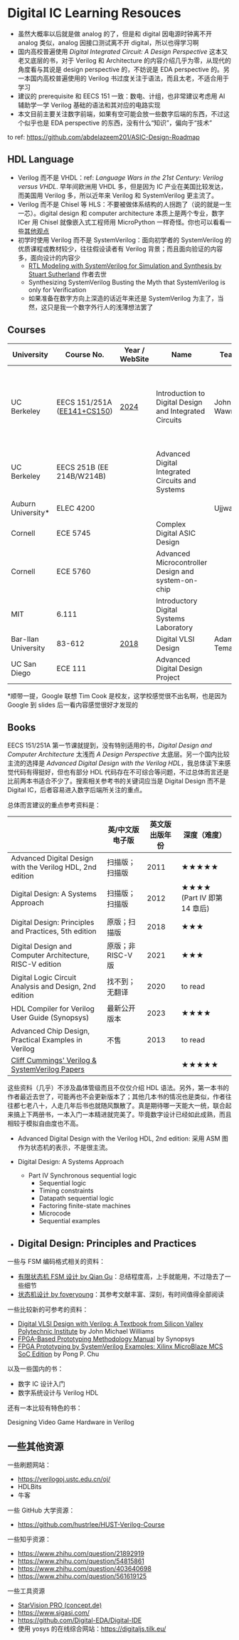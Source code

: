 # Digital IC Learning Resouces

- 虽然大概率以后就是做 analog 的了，但是和 digital 因电源时钟离不开 analog 类似，analog 因接口测试离不开 digital，所以也得学习啊
- 国内高校普遍使用 *Digital Integrated Circuit: A Design Perspective* 这本又老又底层的书，对于 Verilog 和 Architecture 的内容介绍几乎为零，从现代的角度看与其说是 design perspective 的，不妨说是 EDA perspective 的。另一本国内高校普遍使用的 Verilog 书过度关注于语法，而且太老，不适合用于学习
- 建议的 prerequisite 和 EECS 151 一致：数电、计组，也非常建议考虑用 AI 辅助学一学 Verilog 基础的语法和其对应的电路实现
- 本文目前主要关注数字前端，如果有空可能会放一些数字后端的东西，不过这个似乎也是 EDA perspective 的东西，没有什么“知识”，偏向于“技术”

to ref: https://github.com/abdelazeem201/ASIC-Design-Roadmap

## HDL Language

- Verilog 而不是 VHDL：ref: *Language Wars in the 21st Century: Verilog versus VHDL*. 早年间欧洲用 VHDL 多，但是因为 IC 产业在美国比较发达，而美国用 Verilog 多，所以近年来 Verilog 和 SystemVerilog 更主流了。
- Verilog 而不是 Chisel 等 HLS：不要被做体系结构的人拐跑了（说的就是一生一芯）。digital design 和 computer architecture 本质上是两个专业，数字 ICer 用 Chisel 就像嵌入式工程师用 MicroPython 一样奇怪。你也可以看看一些[其他观点](https://www.zhihu.com/question/58584770)
- 初学时使用 Verilog 而不是 SystemVerilog：面向初学者的 SystemVerilog 的优质课程或教材较少，往往假设读者有 Verilog 背景；而且面向验证的内容多，面向设计的内容少
  - [RTL Modeling with SystemVerilog for Simulation and Synthesis by Stuart Sutherland](https://www.sutherland-hdl.com/books_and_guides.html) 作者去世
  - Synthesizing SystemVerilog Busting the Myth that SystemVerilog is only for Verification
  - 如果准备在数字方向上深造的话近年来还是 SystemVerilog 为主了，当然，这只是我一个数字外行人的浅薄想法罢了

## Courses

| University          | Course No.                                                   | Year / WebSite                                               | Name                                                   | Teacher        | Video                                                        | Slide     | Lab                                             | Others                                                       |
| ------------------- | ------------------------------------------------------------ | ------------------------------------------------------------ | ------------------------------------------------------ | -------------- | ------------------------------------------------------------ | --------- | ----------------------------------------------- | ------------------------------------------------------------ |
| UC Berkeley         | EECS 151/251A ([EE141+CS150](https://www.reddit.com/r/berkeley/comments/g6mog0/)) | [2024](https://www.eecs151.org/)                             | Introduction to Digital Design and Integrated Circuits | John Wawrzynek | YouTuve / BiliBili                                           | available | ASIC Lab (EECS 151LA) and FPGA Lab (EECS 151LB) |                                                              |
| UC Berkeley         | EECS 251B (EE 214B/W214B)                                    |                                                              | Advanced Digital Integrated Circuits and Systems       |                | [EECS 251B Sp22 - YouTube](https://www.youtube.com/playlist?list=PLXu4ygwFR79yQLujYP3HVYwzhMlQh1lNP) |           |                                                 |                                                              |
|                     |                                                              |                                                              |                                                        |                |                                                              |           |                                                 |                                                              |
| Auburn University\* | ELEC 4200                                                    |                                                              |                                                        | Ujjwal Guin    |                                                              | available |                                                 |                                                              |
| Cornell             | ECE 5745                                                     |                                                              | Complex Digital ASIC Design                            |                |                                                              |           |                                                 |                                                              |
| Cornell             | ECE 5760                                                     |                                                              | Advanced Microcontroller Design and system-on-chip     |                |                                                              |           |                                                 |                                                              |
| MIT                 | 6.111                                                        |                                                              | Introductory Digital Systems Laboratory                |                |                                                              |           |                                                 |                                                              |
| Bar-Ilan University | 83-612                                                       | [2018](https://www.eng.biu.ac.il/temanad/digital-vlsi-design/) | Digital VLSI Design                                    | Adam Teman     | YouTube                                                      | available |                                                 | [知乎讲解](https://www.zhihu.com/column/c_1763939142348886016) |
| UC San Diego        | ECE 111                                                      |                                                              | Advanced Digital Design Project                        |                |                                                              |           |                                                 | [知乎讲解](https://www.zhihu.com/column/c_1660699121831890944) SystemVerilog |




\*顺带一提，Google 联想 Tim Cook 是校友，这学校感觉很不出名啊，也是因为 Google 到 slides 后一看内容感觉很好才发现的

## Books

EECS 151/251A 第一节课就提到，没有特别适用的书，*Digital Design and Computer Architecture* 太浅而 *A Design Perspective* 太底层。另一个国内比较主流的选择是 *Advanced Digital Design with the Verilog HDL*，我总体读下来感觉代码有得挺好，但也有部分 HDL 代码存在不可综合等问题，不过总体而言还是比前两本书适合不少了。搜索相关参考书的关键词应当是 Digital Design 而不是 Digital IC，后者容易进入数字后端所关注的重点。

总体而言建议的重点参考资料是：

|                                                              | 英/中文版 电子版   | 英文版出版年份 | 深度（难度）                     |
| ------------------------------------------------------------ | ------------------ | -------------- | -------------------------------- |
| Advanced Digital Design with the Verilog HDL, 2nd edition    | 扫描版；扫描版     | 2011           | ★★★★★                            |
| Digital Design: A Systems Approach                           | 扫描版；扫描版     | 2012           | ★★★★<br />(Part IV 即第 14 章后) |
| Digital Design: Principles and Practices, 5th edition        | 原版；扫描版       | 2018           | ★★★                              |
| Digital Design and Computer Architecture, RISC-V edition     | 原版；非 RISC-V 版 | 2021           | ★★★                              |
| Digital Logic Circuit Analysis and Design, 2nd edition       | 找不到；无翻译     | 2020           | to read                          |
| HDL Compiler for Verilog User Guide (Synopsys)               | 最新公开版本       | 2023           | ★★★★                             |
| Advanced Chip Design, Practical Examples in Verilog          | 不售               | 2013           | to read                          |
| [Cliff Cummings' Verilog & SystemVerilog Papers](http://www.sunburst-design.com/papers/) |                    |                | ★★★★★                            |

这些资料（几乎）不涉及晶体管级而且不仅仅介绍 HDL 语法。另外，第一本书的作者最近去世了，可能再也不会更新版本了；其他几本书的情况也是类似，作者往往都七老八十，人走几年后书也就随风飘散了。真是期待哪一天能大一统，联合起来搞上下两册书，一本入门一本精进就完美了。毕竟数字设计已经如此成熟，而且相较于模拟自由度也不高。

- Advanced Digital Design with the Verilog HDL, 2nd edition: 采用 ASM 图作为状态机的表示，不是很主流。

- Digital Design: A Systems Approach
  - Part IV Synchronous sequential logic
    - Sequential logic
    - Timing constraints
    - Datapath sequential logic
    - Factoring finite-state machines
    - Microcode
    - Sequential examples
- Digital Design: Principles and Practices
  - 

一些与 FSM 编码格式相关的资料：

- [有限状态机 FSM 设计 by Qian Gu](https://qian-gu.github.io/posts/ic/fsm-design.html)：总结程度高，上手就能用，不过隐去了一些细节
- [状态机设计 by foveryoung](https://bbs.eetop.cn/thread-273600-1-1.html)：其参考文献丰富、深刻，有时间值得全部阅读


一些比较新的可参考的资料：

- [Digital VLSI Design with Verilog: A Textbook from Silicon Valley Polytechnic Institute](https://link.springer.com/book/10.1007/978-3-319-04789-8) by John Michael Williams
- [FPGA-Based Prototyping Methodology Manual](https://www.synopsys.com/company/resources/synopsys-press/fpga-based-prototyping-methodology-manual.html) by Synopsys
- [FPGA Prototyping by SystemVerilog Examples: Xilinx MicroBlaze MCS SoC Edition](https://www.wiley.com/en-us/FPGA+Prototyping+by+SystemVerilog+Examples%3A+Xilinx+MicroBlaze+MCS+SoC+Edition-p-9781119282662) by Pong P. Chu

以及一些国内的书：

- 数字 IC 设计入门
- 数字系统设计与 Verilog HDL

还有一本比较有特色的书：

Designing Video Game Hardware in Verilog


## 一些其他资源

一些刷题网站：

- https://verilogoj.ustc.edu.cn/oj/
- HDLBits
- 牛客


一些 GitHub 大学资源：

- https://github.com/hustrlee/HUST-Verilog-Course


一些知乎资源：

- https://www.zhihu.com/question/21892919
- https://www.zhihu.com/question/54815861
- https://www.zhihu.com/question/403640698
- https://www.zhihu.com/question/561619125

一些工具资源

- [StarVision PRO (concept.de)](https://www.concept.de/StarVision.html)
- https://www.sigasi.com/
- https://github.com/Digital-EDA/Digital-IDE
- 使用 yosys 的在线综合网站：https://digitaljs.tilk.eu/
